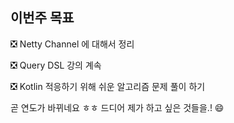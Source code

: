 ## 이번주 목표

❎ Netty Channel 에 대해서 정리

❎ Query DSL 강의 계속

❎ Kotlin 적응하기 위해 쉬운 알고리즘 문제 풀이 하기 

곧 연도가 바뀌네요 ㅎㅎ 드디어 제가 하고 싶은 것들을.! 😄